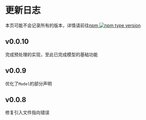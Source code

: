# 更新日志

本页可能不会记录所有的版本，详情请前往[npm ![npm type version](https://badgen.net/npm/v/flq)](https://www.npmjs.com/package/flq)

## v0.0.10

完成预处理的实现，至此已完成模型的基础功能

## v0.0.9

优化了`Model`的部分声明

## v0.0.8

修复引入文件指向错误